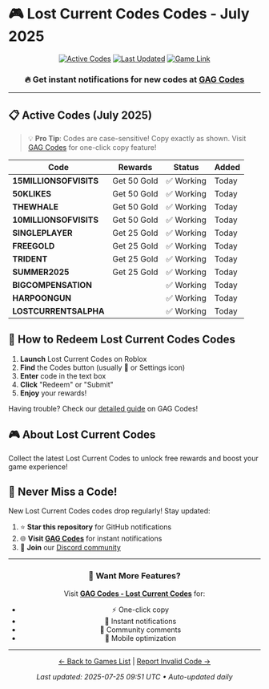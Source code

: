 # 🎮 Lost Current Codes Codes - July 2025

<div align="center">

[![Active Codes](https://img.shields.io/badge/Active%20Codes-11-brightgreen)](https://gagcodes.com/roblox/lost-currents)
[![Last Updated](https://img.shields.io/badge/Last%20Updated-Today-orange)](https://gagcodes.com/roblox/lost-currents)
[![Game Link](https://img.shields.io/badge/Play-Lost%20Current%20Codes-red)](https://www.roblox.com/games/)

### 🔥 **Get instant notifications for new codes at [GAG Codes](https://gagcodes.com/roblox/lost-currents)**

</div>

---

## 📋 Active Codes (July 2025)

> 💡 **Pro Tip**: Codes are case-sensitive! Copy exactly as shown. Visit [GAG Codes](https://gagcodes.com/roblox/lost-currents) for one-click copy feature!

| Code | Rewards | Status | Added |
|------|---------|--------|-------|
| **15MILLIONSOFVISITS** | Get 50 Gold | ✅ Working | Today |
| **50KLIKES** | Get 50 Gold | ✅ Working | Today |
| **THEWHALE** | Get 50 Gold | ✅ Working | Today |
| **10MILLIONSOFVISITS** | Get 50 Gold | ✅ Working | Today |
| **SINGLEPLAYER** | Get 25 Gold | ✅ Working | Today |
| **FREEGOLD** | Get 25 Gold | ✅ Working | Today |
| **TRIDENT** | Get 25 Gold | ✅ Working | Today |
| **SUMMER2025** | Get 25 Gold | ✅ Working | Today |
| **BIGCOMPENSATION** |  | ✅ Working | Today |
| **HARPOONGUN** |  | ✅ Working | Today |
| **LOSTCURRENTSALPHA** |  | ✅ Working | Today |


## 📖 How to Redeem Lost Current Codes Codes

1. **Launch** Lost Current Codes on Roblox
2. **Find** the Codes button (usually 🎁 or Settings icon)
3. **Enter** code in the text box
4. **Click** "Redeem" or "Submit"
5. **Enjoy** your rewards!

Having trouble? Check our [detailed guide](https://gagcodes.com/roblox/lost-currents#how-to-redeem) on GAG Codes!

## 🎮 About Lost Current Codes

Collect the latest Lost Current Codes to unlock free rewards and boost your game experience!

## 🔔 Never Miss a Code!

New Lost Current Codes codes drop regularly! Stay updated:

1. ⭐ **Star this repository** for GitHub notifications
2. 🌐 **Visit [GAG Codes](https://gagcodes.com/roblox/lost-currents)** for instant notifications
3. 💬 **Join** our [Discord community](https://gagcodes.com/discord)

---

<div align="center">

### 🚀 Want More Features?

Visit [**GAG Codes - Lost Current Codes**](https://gagcodes.com/roblox/lost-currents) for:
- ⚡ One-click copy
- 🔔 Instant notifications  
- 💬 Community comments
- 📱 Mobile optimization

---

[← Back to Games List](README.md) | [Report Invalid Code →](https://github.com/yourusername/roblox-codes-directory/issues)

*Last updated: 2025-07-25 09:51 UTC • Auto-updated daily*

</div>